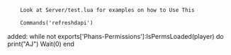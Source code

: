 ```txt
    Look at Server/test.lua for examples on how to Use This
```
```diff
    Commands('refreshdapi')
```


added:
    while not exports['Phans-Permissions']:IsPermsLoaded(player) do
        print("AJ")
        Wait(0)
    end
